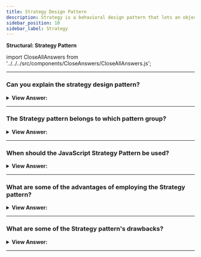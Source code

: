 ```yaml
---
title: Strategy Design Pattern
description: Strategy is a behavioral design pattern that lets an object alter its behavior when its internal state changes. It appears as if the object changed its class.
sidebar_position: 10
sidebar_label: Strategy
---
```


**Structural: Strategy Pattern**

import CloseAllAnswers from '../../../src/components/CloseAnswers/CloseAllAnswers.js';

<CloseAllAnswers />

---

### Can you explain the strategy design pattern?

<details className='answer'>
  <summary>
    <strong>View Answer:</strong>
  </summary>
  <div>
    <div>
      <strong>Interview Response:</strong> The Strategy pattern encapsulates various algorithms (or strategies) for a specific task. It enables a method to be replaced at runtime with another method (Strategy) without the client knowing it. The Strategy pattern is essentially a collection of interchangeable algorithms.<br/>
    </div>    
    <div>
</div><br />
  <div><strong className="codeExample">Code Example:</strong><br /><br />

<img src="/img/javascript-Strategy.jpg" /><br /><br />

**This pattern's objects are as follows:**

**Context** -- example code: Shipping

- keeps track of the current Strategy object
- provides an interface by which clients can request Strategy computations
- enables clients to adjust their strategy

**Strategy** -- example code: UPS, USPS, FedEx

- implements the algorithm using the Strategy interface

<br/>

```js
let Shipping = function () {
  this.company = '';
};

Shipping.prototype = {
  setStrategy: function (company) {
    this.company = company;
  },

  calculate: function (package) {
    return this.company.calculate(package);
  },
};

let UPS = function () {
  this.calculate = function (package) {
    // calculations...
    return '$45.95';
  };
};

let USPS = function () {
  this.calculate = function (package) {
    // calculations...
    return '$39.40';
  };
};

let Fedex = function () {
  this.calculate = function (package) {
    // calculations...
    return '$43.20';
  };
};

function run() {
  let package = { from: '76712', to: '10012', weigth: 'lkg' };

  // the 3 strategies

  let ups = new UPS();
  let usps = new USPS();
  let fedex = new Fedex();

  let shipping = new Shipping();

  shipping.setStrategy(ups);
  console.log('UPS Strategy: ' + shipping.calculate(package));
  shipping.setStrategy(usps);
  console.log('USPS Strategy: ' + shipping.calculate(package));
  shipping.setStrategy(fedex);
  console.log('Fedex Strategy: ' + shipping.calculate(package));
}

run();

/*

OUTPUT:

UPS Strategy: $45.95
USPS Strategy: $39.40
Fedex Strategy: $43.20

*/
```

</div>
 </div>

</details>

---

### The Strategy pattern belongs to which pattern group?

<details>
  <summary>
    <strong>View Answer:</strong>
  </summary>
  <div>
    <div>
      <strong>Interview Response:</strong> The Strategy pattern is part of the Behavioral design pattern set.
    </div>
  </div>
</details>

---

### When should the JavaScript Strategy Pattern be used?

<details>
  <summary>
    <strong>View Answer:</strong>
  </summary>
  <div>
    <div>
      <strong>Interview Response:</strong> Strategy Pattern Use-Cases.
    </div>
    <br />
    <div></div>

- When you need to employ several algorithms with varying versions, you must construct a concrete class (this may include one or more functions) to implement your algorithm.
- When there are conditional statements around by several connected algorithms
- When the majority of your classes exhibit similar behaviors

<br />
  </div>
</details>

---

### What are some of the advantages of employing the Strategy pattern?

<details>
  <summary>
    <strong>View Answer:</strong>
  </summary>
  <div>
    <div>
      <strong>Interview Response:</strong> Benefits of the Strategy Pattern
    </div>
    <br />
    <div></div>

- At runtime, you can alter the algorithms utilized within an object.
- You can separate an algorithm's implementation specifics from the code that utilizes it.
- The composition can get used in place of inheritance
- The principle of open/closed. You may implement new tactics without changing the context.

<br />
  </div>
</details>

---

### What are some of the Strategy pattern's drawbacks?

<details>
  <summary>
    <strong>View Answer:</strong>
  </summary>
  <div>
    <div>
      <strong>Interview Response:</strong> Drawbacks of the Strategy Pattern.
    </div>
    <br />
    <div></div>

- If you only have a few algorithms that seldom change, there's no point in complicating the program with new classes and interfaces that come with the pattern.
- Clients must understand the distinctions between tactics to choose the best one.
- Many current programming languages feature functional types, which allow you to implement different variants of an algorithm within a collection of anonymous functions. You may then utilize these methods the same way you used Strategy objects, but without cluttering your code with unnecessary classes and interfaces.

<br />
  </div>
</details>

---
